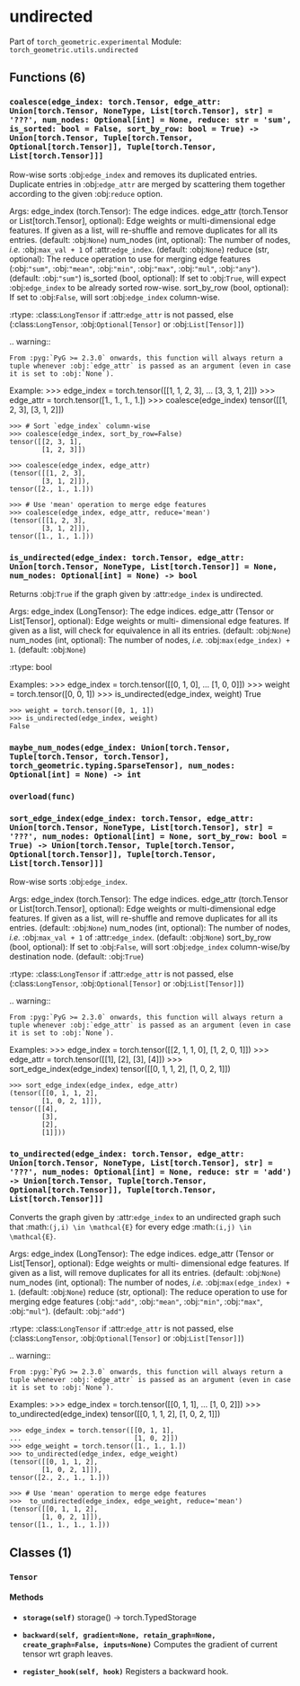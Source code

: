 # undirected

Part of `torch_geometric.experimental`
Module: `torch_geometric.utils.undirected`

## Functions (6)

### `coalesce(edge_index: torch.Tensor, edge_attr: Union[torch.Tensor, NoneType, List[torch.Tensor], str] = '???', num_nodes: Optional[int] = None, reduce: str = 'sum', is_sorted: bool = False, sort_by_row: bool = True) -> Union[torch.Tensor, Tuple[torch.Tensor, Optional[torch.Tensor]], Tuple[torch.Tensor, List[torch.Tensor]]]`

Row-wise sorts :obj:`edge_index` and removes its duplicated entries.
Duplicate entries in :obj:`edge_attr` are merged by scattering them
together according to the given :obj:`reduce` option.

Args:
    edge_index (torch.Tensor): The edge indices.
    edge_attr (torch.Tensor or List[torch.Tensor], optional): Edge weights
        or multi-dimensional edge features.
        If given as a list, will re-shuffle and remove duplicates for all
        its entries. (default: :obj:`None`)
    num_nodes (int, optional): The number of nodes, *i.e.*
        :obj:`max_val + 1` of :attr:`edge_index`. (default: :obj:`None`)
    reduce (str, optional): The reduce operation to use for merging edge
        features (:obj:`"sum"`, :obj:`"mean"`, :obj:`"min"`, :obj:`"max"`,
        :obj:`"mul"`, :obj:`"any"`). (default: :obj:`"sum"`)
    is_sorted (bool, optional): If set to :obj:`True`, will expect
        :obj:`edge_index` to be already sorted row-wise.
    sort_by_row (bool, optional): If set to :obj:`False`, will sort
        :obj:`edge_index` column-wise.

:rtype: :class:`LongTensor` if :attr:`edge_attr` is not passed, else
    (:class:`LongTensor`, :obj:`Optional[Tensor]` or :obj:`List[Tensor]]`)

.. warning::

    From :pyg:`PyG >= 2.3.0` onwards, this function will always return a
    tuple whenever :obj:`edge_attr` is passed as an argument (even in case
    it is set to :obj:`None`).

Example:
    >>> edge_index = torch.tensor([[1, 1, 2, 3],
    ...                            [3, 3, 1, 2]])
    >>> edge_attr = torch.tensor([1., 1., 1., 1.])
    >>> coalesce(edge_index)
    tensor([[1, 2, 3],
            [3, 1, 2]])

    >>> # Sort `edge_index` column-wise
    >>> coalesce(edge_index, sort_by_row=False)
    tensor([[2, 3, 1],
            [1, 2, 3]])

    >>> coalesce(edge_index, edge_attr)
    (tensor([[1, 2, 3],
            [3, 1, 2]]),
    tensor([2., 1., 1.]))

    >>> # Use 'mean' operation to merge edge features
    >>> coalesce(edge_index, edge_attr, reduce='mean')
    (tensor([[1, 2, 3],
            [3, 1, 2]]),
    tensor([1., 1., 1.]))

### `is_undirected(edge_index: torch.Tensor, edge_attr: Union[torch.Tensor, NoneType, List[torch.Tensor]] = None, num_nodes: Optional[int] = None) -> bool`

Returns :obj:`True` if the graph given by :attr:`edge_index` is
undirected.

Args:
    edge_index (LongTensor): The edge indices.
    edge_attr (Tensor or List[Tensor], optional): Edge weights or multi-
        dimensional edge features.
        If given as a list, will check for equivalence in all its entries.
        (default: :obj:`None`)
    num_nodes (int, optional): The number of nodes, *i.e.*
        :obj:`max(edge_index) + 1`. (default: :obj:`None`)

:rtype: bool

Examples:
    >>> edge_index = torch.tensor([[0, 1, 0],
    ...                         [1, 0, 0]])
    >>> weight = torch.tensor([0, 0, 1])
    >>> is_undirected(edge_index, weight)
    True

    >>> weight = torch.tensor([0, 1, 1])
    >>> is_undirected(edge_index, weight)
    False

### `maybe_num_nodes(edge_index: Union[torch.Tensor, Tuple[torch.Tensor, torch.Tensor], torch_geometric.typing.SparseTensor], num_nodes: Optional[int] = None) -> int`

### `overload(func)`

### `sort_edge_index(edge_index: torch.Tensor, edge_attr: Union[torch.Tensor, NoneType, List[torch.Tensor], str] = '???', num_nodes: Optional[int] = None, sort_by_row: bool = True) -> Union[torch.Tensor, Tuple[torch.Tensor, Optional[torch.Tensor]], Tuple[torch.Tensor, List[torch.Tensor]]]`

Row-wise sorts :obj:`edge_index`.

Args:
    edge_index (torch.Tensor): The edge indices.
    edge_attr (torch.Tensor or List[torch.Tensor], optional): Edge weights
        or multi-dimensional edge features.
        If given as a list, will re-shuffle and remove duplicates for all
        its entries. (default: :obj:`None`)
    num_nodes (int, optional): The number of nodes, *i.e.*
        :obj:`max_val + 1` of :attr:`edge_index`. (default: :obj:`None`)
    sort_by_row (bool, optional): If set to :obj:`False`, will sort
        :obj:`edge_index` column-wise/by destination node.
        (default: :obj:`True`)

:rtype: :class:`LongTensor` if :attr:`edge_attr` is not passed, else
    (:class:`LongTensor`, :obj:`Optional[Tensor]` or :obj:`List[Tensor]]`)

.. warning::

    From :pyg:`PyG >= 2.3.0` onwards, this function will always return a
    tuple whenever :obj:`edge_attr` is passed as an argument (even in case
    it is set to :obj:`None`).

Examples:
    >>> edge_index = torch.tensor([[2, 1, 1, 0],
                            [1, 2, 0, 1]])
    >>> edge_attr = torch.tensor([[1], [2], [3], [4]])
    >>> sort_edge_index(edge_index)
    tensor([[0, 1, 1, 2],
            [1, 0, 2, 1]])

    >>> sort_edge_index(edge_index, edge_attr)
    (tensor([[0, 1, 1, 2],
            [1, 0, 2, 1]]),
    tensor([[4],
            [3],
            [2],
            [1]]))

### `to_undirected(edge_index: torch.Tensor, edge_attr: Union[torch.Tensor, NoneType, List[torch.Tensor], str] = '???', num_nodes: Optional[int] = None, reduce: str = 'add') -> Union[torch.Tensor, Tuple[torch.Tensor, Optional[torch.Tensor]], Tuple[torch.Tensor, List[torch.Tensor]]]`

Converts the graph given by :attr:`edge_index` to an undirected graph
such that :math:`(j,i) \in \mathcal{E}` for every edge :math:`(i,j) \in
\mathcal{E}`.

Args:
    edge_index (LongTensor): The edge indices.
    edge_attr (Tensor or List[Tensor], optional): Edge weights or multi-
        dimensional edge features.
        If given as a list, will remove duplicates for all its entries.
        (default: :obj:`None`)
    num_nodes (int, optional): The number of nodes, *i.e.*
        :obj:`max(edge_index) + 1`. (default: :obj:`None`)
    reduce (str, optional): The reduce operation to use for merging edge
        features (:obj:`"add"`, :obj:`"mean"`, :obj:`"min"`, :obj:`"max"`,
        :obj:`"mul"`). (default: :obj:`"add"`)

:rtype: :class:`LongTensor` if :attr:`edge_attr` is not passed, else
    (:class:`LongTensor`, :obj:`Optional[Tensor]` or :obj:`List[Tensor]]`)

.. warning::

    From :pyg:`PyG >= 2.3.0` onwards, this function will always return a
    tuple whenever :obj:`edge_attr` is passed as an argument (even in case
    it is set to :obj:`None`).

Examples:
    >>> edge_index = torch.tensor([[0, 1, 1],
    ...                            [1, 0, 2]])
    >>> to_undirected(edge_index)
    tensor([[0, 1, 1, 2],
            [1, 0, 2, 1]])

    >>> edge_index = torch.tensor([[0, 1, 1],
    ...                            [1, 0, 2]])
    >>> edge_weight = torch.tensor([1., 1., 1.])
    >>> to_undirected(edge_index, edge_weight)
    (tensor([[0, 1, 1, 2],
            [1, 0, 2, 1]]),
    tensor([2., 2., 1., 1.]))

    >>> # Use 'mean' operation to merge edge features
    >>>  to_undirected(edge_index, edge_weight, reduce='mean')
    (tensor([[0, 1, 1, 2],
            [1, 0, 2, 1]]),
    tensor([1., 1., 1., 1.]))

## Classes (1)

### `Tensor`

#### Methods

- **`storage(self)`**
  storage() -> torch.TypedStorage

- **`backward(self, gradient=None, retain_graph=None, create_graph=False, inputs=None)`**
  Computes the gradient of current tensor wrt graph leaves.

- **`register_hook(self, hook)`**
  Registers a backward hook.
